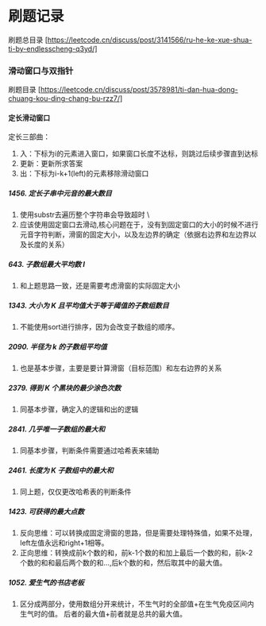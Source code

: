 # 刷题记录 
刷题总目录 [https://leetcode.cn/discuss/post/3141566/ru-he-ke-xue-shua-ti-by-endlesscheng-q3yd/]
### 滑动窗口与双指针
刷题目录 [https://leetcode.cn/discuss/post/3578981/ti-dan-hua-dong-chuang-kou-ding-chang-bu-rzz7/]
#### 定长滑动窗口
定长三部曲：
1. 入：下标为i的元素进入窗口，如果窗口长度不达标，则跳过后续步骤直到达标
2. 更新：更新所求答案
3. 出：下标为i-k+1(left)的元素移除滑动窗口
##### 1456. 定长子串中元音的最大数目 
1. 使用substr去遍历整个字符串会导致超时 \
2. 应该使用固定窗口去滑动,核心问题在于，没有到固定窗口的大小的时候不进行元音字符判断，滑窗的固定大小，以及左边界的确定（依据右边界和左边界以及长度的关系）
##### 643. 子数组最大平均数 I
1. 和上题思路一致，还是需要考虑滑窗的实际固定大小
##### 1343. 大小为 K 且平均值大于等于阈值的子数组数目
1. 不能使用sort进行排序，因为会改变子数组的顺序。
##### 2090. 半径为 k 的子数组平均值 
1. 也是基本步骤，主要是要计算滑窗（目标范围）和左右边界的关系
##### 2379. 得到 K 个黑块的最少涂色次数 
1. 同基本步骤，确定入的逻辑和出的逻辑
##### 2841. 几乎唯一子数组的最大和 
1. 同基本步骤，判断条件需要通过哈希表来辅助
##### 2461. 长度为 K 子数组中的最大和
1. 同上题，仅仅更改哈希表的判断条件
##### 1423. 可获得的最大点数 
1. 反向思维：可以转换成固定滑窗的思路，但是需要处理特殊值，如果不处理，left左值永远和right+1相等。
2. 正向思维：转换成前k个数的和，前k-1个数的和加上最后一个数的和，前k-2个数的和和最后两个数的和...,后k个数的和，然后取其中的最大值。
##### 1052. 爱生气的书店老板
1. 区分成两部分，使用数组分开来统计，不生气时的全部值+在生气免疫区间内生气时的值。 后者的最大值+前者就是总共的最大值。

   
